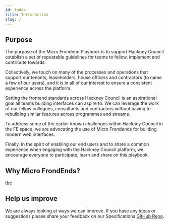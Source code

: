 ```yaml
---
id: index
title: Introduction
slug: /
---
```


## Purpose

The purpose of the Micro Frondend Playbook is to support Hackney Council establish a set of repeatable guidelines for teams to follow, implement and contribute towards.

Collectively, we touch on many of the processes and operations that support our tenants, leaseholders, house officers and contractors (to name a few of our users), and it is in all of our interest to ensure a consistent experience across the platform.

Setting the frontend standards across Hackney Council is an aspirational goal all teams building interfaces can aspire to. We can leverage the work of our fellow collegues, consultants and contractors without having to rebuilding similar features across programmes and streams.

To address some of the earlier known challenges within Hackney Council in the FE space, we are advocating the use of Micro Frondends for building modern web interfaces.

Finally, in the spirit of enabling our end users and to share a common experience when engaging with the Hackney Council platform, we encourage everyone to participate, learn and share on this playbook.


## Why Micro FrondEnds?

tbc



## Help us improve
We are always looking at ways we can improve. If you have any ideas or suggestions please share your feedback on our Specifications [GitHub Repo](https://github.com/LBHackney-IT/micro-frontends).
